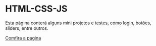 # HTML-CSS-JS
 Esta página conterá alguns mini projetos e testes, como login, botões, sliders, entre outros.

<a href="https://marcosoliveira404.github.io/HTML-CSS-JS/Projetos/index.html" target="_blank">Comfira a pagina</a>
